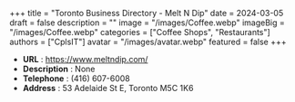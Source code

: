 +++
title = "Toronto Business Directory - Melt N Dip"
date = 2024-03-05
draft = false
description = ""
image = "/images/Coffee.webp"
imageBig = "/images/Coffee.webp"
categories = ["Coffee Shops", "Restaurants"]
authors = ["CplsIT"]
avatar = "/images/avatar.webp"
featured = false
+++


* **URL** :  https://www.meltndip.com/
* **Description** : None
* **Telephone** : (416) 607-6008
* **Address** : 53 Adelaide St E, Toronto M5C 1K6